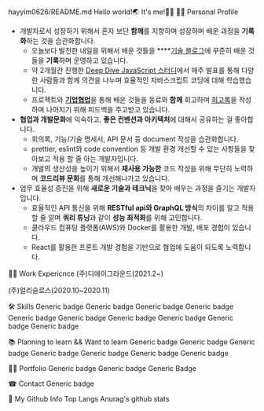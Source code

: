 hayyim0626/README.md
Hello world!🌏 It's me!🙋‍♂
🙋‍♂ Personal Profile
- 개발자로서 성장하기 위해서 혼자 보단 **함께**를 지향하며 성장하며 배운 과정을 **기록화**하는 것을 습관화합니다.
    - 오늘보다 발전한 내일을 위해서 배운 것들을 ****[기술 블로그](https://velog.io/@minj9_6)에 
    꾸준히 배운 것들을 **기록**하며 운영하고 있습니다.
    - 약 2개월간 진행한 [Deep Dive JavaScript 스터디](https://www.notion.so/Javascript-Study-f1e8f6f35a2d4715812ba613ee7cda74)에서 매주 
    발표를 통해 다양한 사람들과 함께 의견을 나누며 효율적인 
    자바스크립트 코딩에 대해 학습했습니다.
    - 프로젝트와 [**기업협업**](https://www.notion.so/64b3abf3c77f419f927a371ae68f7f66)을 통해 배운 것들을 동료와 **함께** 회고하며 [회고록](https://velog.io/@minj9_6/series/%ED%9A%8C%EA%B3%A0%EB%A1%9D)을 작성하며 나아지기 위해 피드백을 주고받고 있습니다.
- **협업과 개발문화**에 익숙하고, **좋은 컨벤션과 아키텍처**에 대해서  공유하는 걸 좋아합니다.
    - 회의록, 기능/기술 명세서, API 문서 등 document 작성을 습관화합니다.
    - prettier, eslint와 code convention 등 개발 환경 개선할 수 있는 사항들을 찾아보고 적용 할 줄 아는 개발자입니다.
    - 개발의 생산성을 높이기 위해서 **재사용 가능한** 코드 작성을 위해 무단히 노력하며 **코드리뷰 문화**를 통해 개선해나가고 있습니다.
- 업무 효율성 증진을 위해 **새로운 기술과 테크닉**을 찾아 배우는 과정을 즐기는 개발자입니다.
    - 효율적인 API 통신을 위해 **RESTful api와 GraphQL 방식**의 차이를 알고 적용할 줄 알며 **쿼리 튜닝**과 같이 **성능 최적화**를 위해 고민합니다.
    - 클라우드 컴퓨팅 플랫폼(AWS)와 Docker를 활용한 개발, 배포 경험이 있습니다.
    - React를 활용한 프론트 개발 경험을 기반으로 협업에 도움이 되도록 노력합니다.


👨‍💻 Work Expericnce
(주)디에이그라운드(2021.2~)


(주)얼리슬로스(2020.10~2020.11)

🛠 Skills
Generic badge Generic badge Generic badge Generic badge Generic badge Generic badge Generic badge Generic badge Generic badge Generic badge

📚 Planning to learn && Want to learn
Generic badge Generic badge Generic badge Generic badge Generic badge Generic badge Generic badge

👨‍🏫 Portfolio
Generic badge
Generic badge
Generic Badge

☎ Contact
Generic badge

🤘 My Github Info
Top Langs Anurag's github stats
